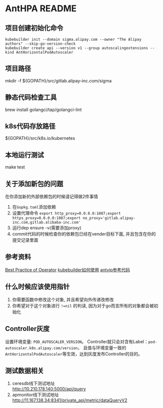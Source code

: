 # AntHPA README

## 项目创建初始化命令

```shell
kubebuilder init --domain sigma.alipay.com --owner "The Alipay authors" --skip-go-version-check
kubebuilder create api --version v1 --group autoscalingextensions --kind AntHorizontalPodAutoscaler
```

## 项目路径

mkdir -f ${GOPATH}/src/gitlab.alipay-inc.com/sigma

## 静态代码检查工具

brew install golangci/tap/golangci-lint


## k8s代码存放路径

${GOPATH}/src/k8s.io/kubernetes

## 本地运行测试

make test

## 关于添加新包的问题

在你添加新的外部依赖包的时候请记得做2件事情

1. 在`Gopkg.toml`添加依赖
2. 设置代理命令 `export http_proxy=0.0.0.0:1087;export https_proxy=0.0.0.0:1087;export no_proxy='gitlab.alipay-inc.com,gitlab.alibaba-inc.com'`
3. 运行dep ensure -v(需要添加proxy)
4. commit代码的时候检查你的依赖包已经在vender目标下面, 并且包含在你的提交记录里面

## 参考资料

[Best Practice of Operator](https://yuque.antfin-inc.com/sys/sigma3.x/nclgfg)
[kubebuilder如何使用](https://book.kubebuilder.io/basics/what_is_a_resource.html)
[antvip参考代码](http://gitlab.alipay-inc.com/sigma/antvip-controller)

## 什么时候应该使用指针

1. 你需要函数中修改这个对象, 并且希望向外传递改修改
2. 你希望对于这个对象进行 `!=nil` 的判读, 因为对于go而言所有的对象都会被初始化

## Controller灰度
设置环境变量: `POD_AUTOSCALER_VERSION`。
Controller就只会对含有Label：`pod-autoscaler.k8s.alipay.com/version`，
且值与环境变量一致的`AntHorizontalPodAutoscaler`等生效，达到灰度发布Controller的目的。

## 测试数据相关
1. ceresdb线下测试地址  
http://10.210.178.140:5000/api/query
2. apmonitor线下测试地址 
http://11.167.138.34:8341/private_api/metric/dataQueryV2